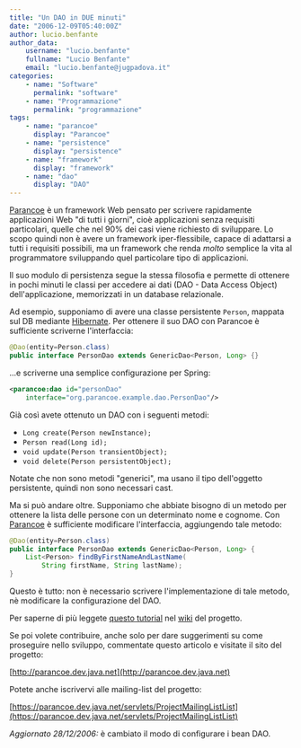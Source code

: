 ```yaml
---
title: "Un DAO in DUE minuti"
date: "2006-12-09T05:40:00Z"
author: lucio.benfante
author_data:
    username: "lucio.benfante"
    fullname: "Lucio Benfante"
    email: "lucio.benfante@jugpadova.it"
categories:
    - name: "Software"
      permalink: "software"
    - name: "Programmazione"
      permalink: "programmazione"
tags:
    - name: "parancoe"
      display: "Parancoe"
    - name: "persistence"
      display: "persistence"
    - name: "framework"
      display: "framework"
    - name: "dao"
      display: "DAO"
---
```

[Parancoe](https://parancoe.dev.java.net) è un framework Web pensato per scrivere rapidamente applicazioni Web "di tutti i giorni", cioè applicazioni senza requisiti particolari, quelle che nel 90% dei casi viene richiesto di sviluppare. Lo scopo quindi non è avere un framework iper-flessibile, capace di adattarsi a tutti i requisiti possibili, ma un framework che renda _molto_ semplice la vita al programmatore sviluppando quel particolare tipo di applicazioni.

Il suo modulo di persistenza segue la stessa filosofia e permette di ottenere in pochi minuti le classi per accedere ai dati (DAO - Data Access Object) dell'applicazione, memorizzati in un database relazionale.

Ad esempio, supponiamo di avere una classe persistente <code>Person</code>, mappata sul DB mediante [Hibernate](http://www.hibernate.org). Per ottenere il suo DAO con Parancoe è sufficiente scriverne l'interfaccia:

```java
@Dao(entity=Person.class)
public interface PersonDao extends GenericDao<Person, Long> {}
```

...e scriverne una semplice configurazione per Spring:

```xml
<parancoe:dao id="personDao"
    interface="org.parancoe.example.dao.PersonDao"/>
```

Già così avete ottenuto un DAO con i seguenti metodi:

* <code>Long create(Person newInstance);</code>
* <code>Person read(Long id);</code>
* <code>void update(Person transientObject);</code>
* <code>void delete(Person persistentObject);</code>

Notate che non sono metodi "generici", ma usano il tipo dell'oggetto persistente, quindi non sono necessari cast.

Ma si può andare oltre. Supponiamo che abbiate bisogno di un metodo per ottenere la lista delle persone con un determinato nome e cognome. Con [Parancoe](https://parancode.dev.java.net) è sufficiente modificare l'interfaccia, aggiungendo tale metodo:

```java
@Dao(entity=Person.class)
public interface PersonDao extends GenericDao<Person, Long> {
    List<Person> findByFirstNameAndLastName(
        String firstName, String lastName);
}
```

Questo è tutto: non è necessario scrivere l'implementazione di tale metodo, nè modificare la configurazione del DAO.

Per saperne di più leggete [questo tutorial](http://wiki.java.net/bin/view/Projects/ParancoePersistenceTutorial) nel [wiki](http://wiki.java.net/bin/view/Projects/Parancoe) del progetto.

Se poi volete contribuire, anche solo per dare suggerimenti su come proseguire nello sviluppo, commentate questo articolo e visitate il sito del progetto:

[http://parancoe.dev.java.net](http://parancoe.dev.java.net)

Potete anche iscrivervi alle mailing-list del progetto:

[https://parancoe.dev.java.net/servlets/ProjectMailingListList](https://parancoe.dev.java.net/servlets/ProjectMailingListList)

*Aggiornato 28/12/2006:* è cambiato il modo di configurare i bean DAO.


